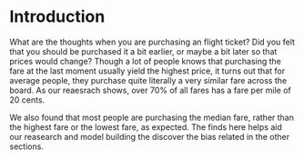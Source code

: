 # Introduction

What are the thoughts when you are purchasing an flight ticket? Did you felt that you should be purchased it a bit earlier, or maybe a bit later so that prices would change? Though a lot of people knows that purchasing the fare at the last moment usually yield the highest price, it turns out that for average people, they purchase quite literally a very similar fare across the board. As our reaesrach shows, over 70% of all fares has a fare per mile of 20 cents.

We also found that most people are purchasing the median fare, rather than the highest fare or the lowest fare, as expected. The finds here helps aid our reasearch and model building the discover the bias related in the other sections.
